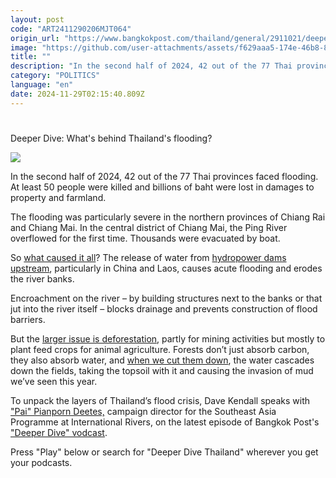 ```yaml
---
layout: post
code: "ART2411290206MJT064"
origin_url: "https://www.bangkokpost.com/thailand/general/2911021/deeper-dive-whats-behind-thailands-flooding-"
image: "https://github.com/user-attachments/assets/f629aaa5-174e-46b8-8ee3-348863a6af66"
title: ""
description: "In the second half of 2024, 42 out of the 77 Thai provinces faced flooding. At least 50 people were killed and billions of baht were lost in damages to property and farmland."
category: "POLITICS"
language: "en"
date: 2024-11-29T02:15:40.809Z
---
```


# 

Deeper Dive: What's behind Thailand's flooding?

![](https://github.com/user-attachments/assets/267a1c31-5d89-4b61-818f-c63e950b9a06)

In the second half of 2024, 42 out of the 77 Thai provinces faced flooding. At least 50 people were killed and billions of baht were lost in damages to property and farmland.

The flooding was particularly severe in the northern provinces of Chiang Rai and Chiang Mai. In the central district of Chiang Mai, the Ping River overflowed for the first time. Thousands were evacuated by boat.

So [what caused it all](https://www.bangkokpost.com/thailand/special-reports/2882763/sifting-through-northern-thailands-mud-and-floods)? The release of water from [hydropower dams upstream](https://www.bangkokpost.com/thailand/general/2890978/mekong-hydropower-projects-worry-nhrc), particularly in China and Laos, causes acute flooding and erodes the river banks.

Encroachment on the river – by building structures next to the banks or that jut into the river itself – blocks drainage and prevents construction of flood barriers.

But the [larger issue is deforestation](https://www.bangkokpost.com/thailand/general/2768591/reforestation-seen-as-only-viable-smog-solution), partly for mining activities but mostly to plant feed crops for animal agriculture. Forests don’t just absorb carbon, they also absorb water, and [when we cut them down](https://www.bangkokpost.com/opinion/opinion/2886362/revamp-flood-plans), the water cascades down the fields, taking the topsoil with it and causing the invasion of mud we’ve seen this year. 

To unpack the layers of Thailand’s flood crisis, Dave Kendall speaks with ["Pai" Pianporn Deetes,](https://www.bangkokpost.com/opinion/opinion/2652231/future-of-rivers-in-pms-hands) campaign director for the Southeast Asia Programme at International Rivers, on the latest episode of Bangkok Post's ["Deeper Dive" vodcast](https://open.spotify.com/show/7pP8gR08KgKrORKmWcFJmE).

Press "Play" below or search for "Deeper Dive Thailand" wherever you get your podcasts.